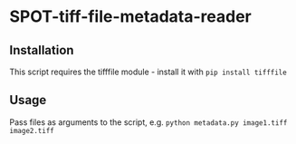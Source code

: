 # SPOT-tiff-file-metadata-reader

## Installation
This script requires the tifffile module - install it with `pip install tifffile`

## Usage
Pass files as arguments to the script, e.g.
`python metadata.py image1.tiff image2.tiff`
